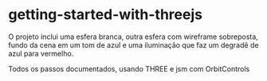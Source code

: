 # getting-started-with-threejs

O projeto inclui uma esfera branca, outra esfera com wireframe sobreposta, fundo da cena em um tom de azul e uma iluminação que faz um degradê de azul para vermelho.

Todos os passos documentados, usando THREE e jsm com OrbitControls

